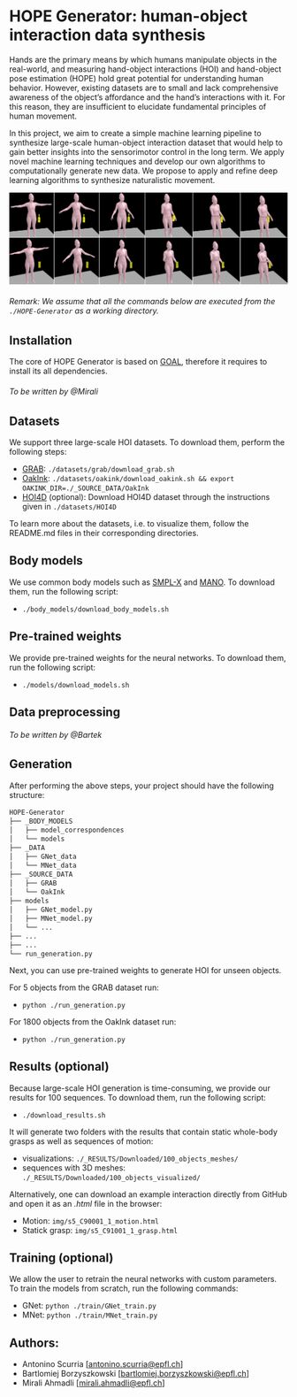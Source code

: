 # HOPE Generator: human-object interaction data synthesis

Hands are the primary means by which humans manipulate objects in the real-world, and measuring hand-object interactions (HOI) and hand-object pose estimation (HOPE) hold great potential for understanding human behavior. However, existing datasets are to small and lack comprehensive awareness of the object’s affordance and the hand’s interactions with it. For this reason, they are insufficient to elucidate fundamental principles of human movement.

In this project, we aim to create a simple machine learning pipeline to synthesize large-scale human-object interaction dataset that would help to gain better insights into the sensorimotor control in the long term. We apply novel machine learning techniques and develop our own algorithms to computationally generate new data. We propose to apply and refine deep learning algorithms to synthesize naturalistic movement.

![Alt text](img/img_1.png?raw=true "Title")
  
###### Remark: We assume that all the commands below are executed from the `./HOPE-Generator` as a working directory.
## Installation



The core of HOPE Generator is based on [GOAL](https://arxiv.org/pdf/2112.11454.pdf), therefore it requires to install its all dependencies.


###### To be written by @Mirali




## Datasets

We support three large-scale HOI datasets. To download them, perform the following steps:

- [GRAB](https://arxiv.org/pdf/2008.11200.pdf): `./datasets/grab/download_grab.sh`
- [OakInk](https://arxiv.org/pdf/2203.15709.pdf): `./datasets/oakink/download_oakink.sh && export OAKINK_DIR=./_SOURCE_DATA/OakInk`
- [HOI4D](https://arxiv.org/pdf/2203.01577.pdf) (optional): Download HOI4D dataset through the instructions given in `./datasets/HOI4D`

To learn more about the datasets, i.e. to visualize them, follow the README.md files in their corresponding directories.

## Body models

We use common body models such as [SMPL-X](https://ps.is.mpg.de/uploads_file/attachment/attachment/497/SMPL-X.pdf) and [MANO](https://ps.is.mpg.de/uploads_file/attachment/attachment/392/Embodied_Hands_SiggraphAsia2017.pdf). To download them, run the following script:

- `./body_models/download_body_models.sh`

## Pre-trained weights

We provide pre-trained weights for the neural networks. To download them, run the following script:

- `./models/download_models.sh`

## Data preprocessing



###### To be written by @Bartek

## Generation

After performing the above steps, your project should have the following structure:
  ```
  HOPE-Generator
  ├── _BODY_MODELS
  │   ├── model_correspondences
  │   └── models
  ├── _DATA
  │   ├── GNet_data
  │   └── MNet_data
  ├── _SOURCE_DATA
  │   ├── GRAB
  │   └── OakInk
  ├── models
  │   ├── GNet_model.py
  │   ├── MNet_model.py
  │   └── ...
  ├── ...
  ├── ...
  └── run_generation.py
  ```

Next, you can use pre-trained weights to generate HOI for unseen objects.

For 5 objects from the GRAB dataset run: 
- `python ./run_generation.py`

For 1800 objects from the OakInk dataset run: 
- `python ./run_generation.py`

## Results (optional)

Because large-scale HOI generation is time-consuming, we provide our results for 100 sequences. To download them, run the following script:
- `./download_results.sh`

It will generate two folders with the results that contain static whole-body grasps as well as sequences of motion:
- visualizations: `./_RESULTS/Downloaded/100_objects_meshes/`
- sequences with 3D meshes: `./_RESULTS/Downloaded/100_objects_visualized/`

Alternatively, one can download an example interaction directly from GitHub and open it as an <em>.html</em> file in the browser:
- Motion: `img/s5_C90001_1_motion.html`
- Statick grasp: `img/s5_C91001_1_grasp.html`

## Training (optional)

We allow the user to retrain the neural networks with custom parameters.
To train the models from scratch, run the following commands:
- GNet: `python ./train/GNet_train.py`
- MNet: `python ./train/MNet_train.py`

## Authors:
* Antonino Scurria [antonino.scurria@epfl.ch]
* Bartlomiej Borzyszkowski [bartlomiej.borzyszkowski@epfl.ch]
* Mirali Ahmadli [mirali.ahmadli@epfl.ch]
